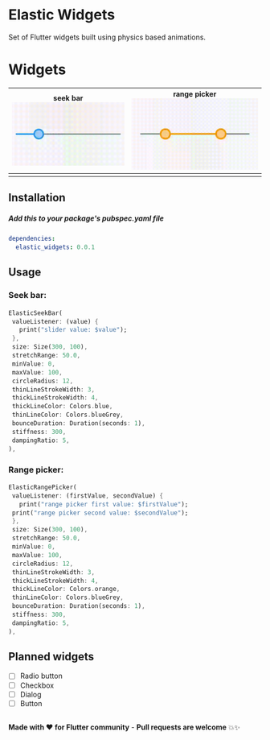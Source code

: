 # Elastic Widgets

Set of Flutter widgets built using physics based animations.


# Widgets

| seek bar ![seekbar gif](https://github.com/Abiri99/elastic-widgets/blob/master/repo_files/gif/seekbar.gif?raw=true) | range picker ![enter image description here](https://github.com/Abiri99/elastic-widgets/blob/master/repo_files/gif/range-picker.gif?raw=true) |
|--|--|
|  |  |


## Installation
##### Add this to your package's pubspec.yaml file

```yml
dependencies:
  elastic_widgets: 0.0.1
```


## Usage

 ### Seek bar:
 ``` dart
 ElasticSeekBar(  
  valueListener: (value) {  
    print("slider value: $value");  
  },  
  size: Size(300, 100),  
  stretchRange: 50.0,  
  minValue: 0,  
  maxValue: 100,  
  circleRadius: 12,  
  thinLineStrokeWidth: 3,  
  thickLineStrokeWidth: 4,  
  thickLineColor: Colors.blue,  
  thinLineColor: Colors.blueGrey,  
  bounceDuration: Duration(seconds: 1),  
  stiffness: 300,  
  dampingRatio: 5,  
),
 ```
  ### Range picker:
 ``` dart
ElasticRangePicker(  
  valueListener: (firstValue, secondValue) {  
    print("range picker first value: $firstValue");  
  print("range picker second value: $secondValue");  
  },  
  size: Size(300, 100),  
  stretchRange: 50.0,  
  minValue: 0,  
  maxValue: 100,  
  circleRadius: 12,  
  thinLineStrokeWidth: 3,  
  thickLineStrokeWidth: 4,  
  thickLineColor: Colors.orange,  
  thinLineColor: Colors.blueGrey,  
  bounceDuration: Duration(seconds: 1),  
  stiffness: 300,  
  dampingRatio: 5,  
),
 ```


## Planned widgets

 - [ ] Radio button
 - [ ] Checkbox
 - [ ] Dialog
 - [ ] Button

## 
**Made with :heart: for Flutter community** - 
**Pull requests are welcome** :collision::sparkles: